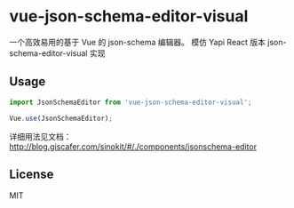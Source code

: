 # vue-json-schema-editor-visual

一个高效易用的基于 Vue 的 json-schema 编辑器。 模仿 Yapi React 版本 json-schema-editor-visual 实现

## Usage

```js
import JsonSchemaEditor from 'vue-json-schema-editor-visual';

Vue.use(JsonSchemaEditor);
```

详细用法见文档：http://blog.giscafer.com/sinokit/#/./components/jsonschema-editor

## License

MIT
